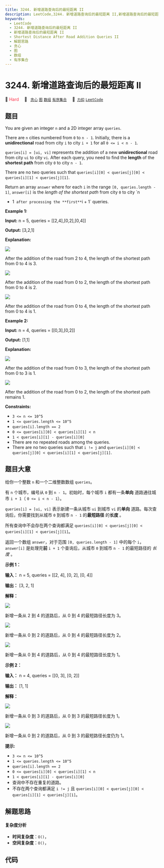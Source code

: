 ```yaml
---
title: 3244. 新增道路查询后的最短距离 II
description: LeetCode,3244. 新增道路查询后的最短距离 II,新增道路查询后的最短距离 II,Shortest Distance After Road Addition Queries II,解题思路,贪心,图,数组,有序集合
keywords:
  - LeetCode
  - 3244. 新增道路查询后的最短距离 II
  - 新增道路查询后的最短距离 II
  - Shortest Distance After Road Addition Queries II
  - 解题思路
  - 贪心
  - 图
  - 数组
  - 有序集合
---
```


# 3244. 新增道路查询后的最短距离 II

🔴 <font color=#ff334b>Hard</font>&emsp; 🔖&ensp; [`贪心`](/tag/greedy.md) [`图`](/tag/graph.md) [`数组`](/tag/array.md) [`有序集合`](/tag/ordered-set.md)&emsp; 🔗&ensp;[`力扣`](https://leetcode.cn/problems/shortest-distance-after-road-addition-queries-ii) [`LeetCode`](https://leetcode.com/problems/shortest-distance-after-road-addition-queries-ii)

## 题目

You are given an integer `n` and a 2D integer array `queries`.

There are `n` cities numbered from `0` to `n - 1`. Initially, there is a
**unidirectional** road from city `i` to city `i + 1` for all `0 <= i < n -
1`.

`queries[i] = [ui, vi]` represents the addition of a new **unidirectional**
road from city `ui` to city `vi`. After each query, you need to find the
**length** of the **shortest path** from city `0` to city `n - 1`.

There are no two queries such that `queries[i][0] < queries[j][0] <
queries[i][1] < queries[j][1]`.

Return an array `answer` where for each `i` in the range `[0, queries.length -
1]`, `answer[i]` is the _length of the shortest path_ from city `0` to city `n
- 1` after processing the **first**`i + 1` queries.



**Example 1:**

**Input:** n = 5, queries = [[2,4],[0,2],[0,4]]

**Output:** [3,2,1]

**Explanation:**

![](https://assets.leetcode.com/uploads/2024/06/28/image8.jpg)

After the addition of the road from 2 to 4, the length of the shortest path
from 0 to 4 is 3.

![](https://assets.leetcode.com/uploads/2024/06/28/image9.jpg)

After the addition of the road from 0 to 2, the length of the shortest path
from 0 to 4 is 2.

![](https://assets.leetcode.com/uploads/2024/06/28/image10.jpg)

After the addition of the road from 0 to 4, the length of the shortest path
from 0 to 4 is 1.

**Example 2:**

**Input:** n = 4, queries = [[0,3],[0,2]]

**Output:** [1,1]

**Explanation:**

![](https://assets.leetcode.com/uploads/2024/06/28/image11.jpg)

After the addition of the road from 0 to 3, the length of the shortest path
from 0 to 3 is 1.

![](https://assets.leetcode.com/uploads/2024/06/28/image12.jpg)

After the addition of the road from 0 to 2, the length of the shortest path
remains 1.



**Constraints:**

  * `3 <= n <= 10^5`
  * `1 <= queries.length <= 10^5`
  * `queries[i].length == 2`
  * `0 <= queries[i][0] < queries[i][1] < n`
  * `1 < queries[i][1] - queries[i][0]`
  * There are no repeated roads among the queries.
  * There are no two queries such that `i != j` and `queries[i][0] < queries[j][0] < queries[i][1] < queries[j][1]`.


## 题目大意

给你一个整数 `n` 和一个二维整数数组 `queries`。

有 `n` 个城市，编号从 `0` 到 `n - 1`。初始时，每个城市 `i` 都有一条**单向** 道路通往城市 `i + 1`（ `0 <= i <
n - 1`）。

`queries[i] = [ui, vi]` 表示新建一条从城市 `ui` 到城市 `vi` 的**单向** 道路。每次查询后，你需要找到从城市 `0`
到城市 `n - 1` 的**最短路径** 的**长度** 。

所有查询中不会存在两个查询都满足 `queries[i][0] < queries[j][0] < queries[i][1] <
queries[j][1]`。

返回一个数组 `answer`，对于范围 `[0, queries.length - 1]` 中的每个 `i`，`answer[i]` 是处理完**前**
`i + 1` 个查询后，从城市 `0` 到城市 `n - 1` 的最短路径的 _长度_ 。



**示例 1：**

**输入：** n = 5, queries = [[2, 4], [0, 2], [0, 4]]

**输出：** [3, 2, 1]

**解释：**

![](https://assets.leetcode.com/uploads/2024/06/28/image8.jpg)

新增一条从 2 到 4 的道路后，从 0 到 4 的最短路径长度为 3。

![](https://assets.leetcode.com/uploads/2024/06/28/image9.jpg)

新增一条从 0 到 2 的道路后，从 0 到 4 的最短路径长度为 2。

![](https://assets.leetcode.com/uploads/2024/06/28/image10.jpg)

新增一条从 0 到 4 的道路后，从 0 到 4 的最短路径长度为 1。

**示例 2：**

**输入：** n = 4, queries = [[0, 3], [0, 2]]

**输出：** [1, 1]

**解释：**

![](https://assets.leetcode.com/uploads/2024/06/28/image11.jpg)

新增一条从 0 到 3 的道路后，从 0 到 3 的最短路径长度为 1。

![](https://assets.leetcode.com/uploads/2024/06/28/image12.jpg)

新增一条从 0 到 2 的道路后，从 0 到 3 的最短路径长度仍为 1。



**提示:**

  * `3 <= n <= 10^5`
  * `1 <= queries.length <= 10^5`
  * `queries[i].length == 2`
  * `0 <= queries[i][0] < queries[i][1] < n`
  * `1 < queries[i][1] - queries[i][0]`
  * 查询中不存在重复的道路。
  * 不存在两个查询都满足 `i != j` 且 `queries[i][0] < queries[j][0] < queries[i][1] < queries[j][1]`。


## 解题思路

#### 复杂度分析

- **时间复杂度**：`O()`，
- **空间复杂度**：`O()`，

## 代码

```javascript

```